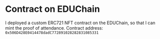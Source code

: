 
# Contract on EDUChain

I deployed a custom ERC721 NFT contract on the EDUChain, so that I can mint the proof of attendance.
Contract address: `0x506D428E0414478dadC772891028282831085331`